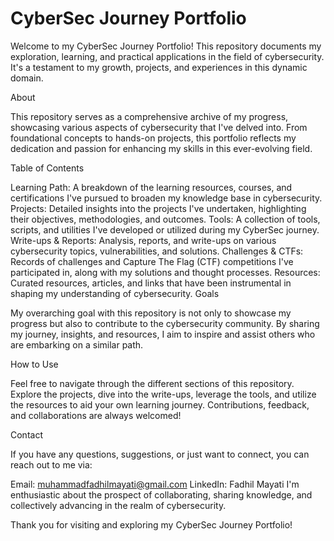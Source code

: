 # CyberSec Journey Portfolio

Welcome to my CyberSec Journey Portfolio! This repository documents my exploration, learning, and practical applications in the field of cybersecurity. It's a testament to my growth, projects, and experiences in this dynamic domain.

About

This repository serves as a comprehensive archive of my progress, showcasing various aspects of cybersecurity that I've delved into. From foundational concepts to hands-on projects, this portfolio reflects my dedication and passion for enhancing my skills in this ever-evolving field.

Table of Contents

Learning Path: A breakdown of the learning resources, courses, and certifications I've pursued to broaden my knowledge base in cybersecurity.
Projects: Detailed insights into the projects I've undertaken, highlighting their objectives, methodologies, and outcomes.
Tools: A collection of tools, scripts, and utilities I've developed or utilized during my CyberSec journey.
Write-ups & Reports: Analysis, reports, and write-ups on various cybersecurity topics, vulnerabilities, and solutions.
Challenges & CTFs: Records of challenges and Capture The Flag (CTF) competitions I've participated in, along with my solutions and thought processes.
Resources: Curated resources, articles, and links that have been instrumental in shaping my understanding of cybersecurity.
Goals

My overarching goal with this repository is not only to showcase my progress but also to contribute to the cybersecurity community. By sharing my journey, insights, and resources, I aim to inspire and assist others who are embarking on a similar path.

How to Use

Feel free to navigate through the different sections of this repository. Explore the projects, dive into the write-ups, leverage the tools, and utilize the resources to aid your own learning journey. Contributions, feedback, and collaborations are always welcomed!

Contact

If you have any questions, suggestions, or just want to connect, you can reach out to me via:

Email: muhammadfadhilmayati@gmail.com
LinkedIn: Fadhil Mayati
I'm enthusiastic about the prospect of collaborating, sharing knowledge, and collectively advancing in the realm of cybersecurity.

Thank you for visiting and exploring my CyberSec Journey Portfolio!
